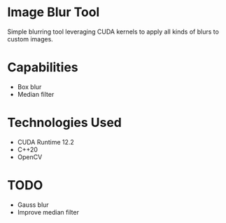 # Image Blur Tool
Simple blurring tool leveraging CUDA kernels to apply all kinds of blurs to custom images.

# Capabilities
- Box blur
- Median filter

# Technologies Used
- CUDA Runtime 12.2
- C++20
- OpenCV

# TODO
- Gauss blur
- Improve median filter
